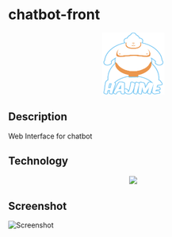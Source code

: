 # chatbot-front 

<p align="center">
<img src='https://github.com/MaximeRnR/chatbot-front/blob/master/src/assets/images/logos/hajimelogo.png' width="125" height="125"/>
</p> 



## Description 

Web Interface for chatbot 

## Technology 
<p align="center">
<img src='https://angular.io/assets/images/logos/angular/angular.png'/>
</p> 

## Screenshot

![Screenshot](https://i.imgur.com/m0xXKKL.png)
